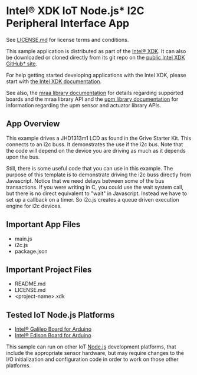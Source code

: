 Intel® XDK IoT Node.js\* I2C Peripheral Interface App
=====================================================

See [LICENSE.md](LICENSE.md) for license terms and conditions.

This sample application is distributed as part of the
[Intel® XDK](http://xdk.intel.com). It can also be downloaded
or cloned directly from its git repo on the
[public Intel XDK GitHub\* site](https://github.com/gomobile).

For help getting started developing applications with the
Intel XDK, please start with
[the Intel XDK documentation](https://software.intel.com/en-us/xdk/docs).

See also, the
[mraa library documentation](https://iotdk.intel.com/docs/master/mraa/index.html)
for details regarding supported boards and the mraa library API and the
[upm library documentation](https://iotdk.intel.com/docs/master/upm/) for
information regarding the upm sensor and actuator library APIs.

App Overview
------------

This example drives a JHD1313m1 LCD as found in the Grive Starter Kit. This
connects to an i2c buss. It demonstrates the use if the i2c bus. Note that the
code will depend on the device you are driving as much as it depends upon the
bus.

Still, there is some useful code that you can use in this example.  The
purpose of this template is to demonstrate driving the i2c buss directly from
Javascript. Notice that we need delays between some of the bus transactions.
If you were writing in C, you could use the wait system call, but there is no
direct equivalent to "wait" in Javascript. Instead we have to set up a
callback on a timer. So i2c.js creates a queue driven execution engine for i2c
devices.

Important App Files
-------------------

* main.js
* i2c.js
* package.json

Important Project Files
-----------------------

* README.md
* LICENSE.md
* \<project-name\>.xdk

Tested IoT Node.js Platforms
----------------------------

* [Intel® Galileo Board for Arduino](http://intel.com/galileo)
* [Intel® Edison Board for Arduino](http://intel.com/edison)

This sample can run on other IoT [Node.js](http://nodejs.org) development
platforms, that include the appropriate sensor hardware, but may require
changes to the I/O initialization and configuration code in order to work on
those other platforms.
